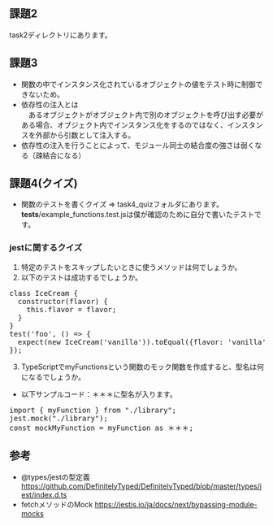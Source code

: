 ## 課題2
task2ディレクトリにあります。

## 課題3

- 関数の中でインスタンス化されているオブジェクトの値をテスト時に制御できないため。
- 依存性の注入とは  
　あるオブジェクトがオブジェクト内で別のオブジェクトを呼び出す必要がある場合、オブジェクト内でインスタンス化をするのではなく、インスタンスを外部から引数として注入する。
- 依存性の注入を行うことによって、モジュール同士の結合度の強さは弱くなる（疎結合になる）

## 課題4(クイズ)
- 関数のテストを書くクイズ => task4_quizフォルダにあります。  
  __tests__/example_functions.test.jsは僕が確認のために自分で書いたテストです。

### jestに関するクイズ
1. 特定のテストをスキップしたいときに使うメソッドは何でしょうか。
2. 以下のテストは成功するでしょうか。
<pre>
class IceCream {
  constructor(flavor) {
    this.flavor = flavor;
  }
}
test('foo', () => {
  expect(new IceCream('vanilla')).toEqual({flavor: 'vanilla'});
});
</pre>
3. TypeScriptでmyFunctionsという関数のモック関数を作成すると、型名は何になるでしょうか。　　　
  - 以下サンプルコード：＊＊＊に型名が入ります。
<pre>
import { myFunction } from "./library";
jest.mock("./library");
const mockMyFunction = myFunction as ＊＊＊;
</pre>

## 参考
- @types/jestの型定義  
  https://github.com/DefinitelyTyped/DefinitelyTyped/blob/master/types/jest/index.d.ts
- fetchメソッドのMock
  https://jestjs.io/ja/docs/next/bypassing-module-mocks